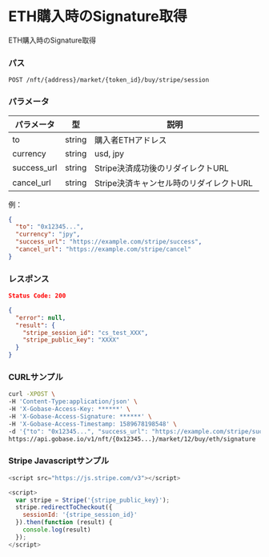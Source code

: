 # ETH購入時のSignature取得

ETH購入時のSignature取得

### パス
```
POST /nft/{address}/market/{token_id}/buy/stripe/session
```

### パラメータ

|  パラメータ    |  型              | 説明                                  |
| ------------ | ---------------- | ------------------------------------- |
|  to          |  string          | 購入者ETHアドレス                       |
|  currency    |  string          | usd, jpy                              |
|  success_url |  string          | Stripe決済成功後のリダイレクトURL   　　　 |
|  cancel_url  |  string          | Stripe決済キャンセル時のリダイレクトURL    |

例：
```json
{
  "to": "0x12345...",
  "currency": "jpy",
  "success_url": "https://example.com/stripe/success",
  "cancel_url": "https://example.com/stripe/cancel"
}
```

### レスポンス
```json
Status Code: 200

{
  "error": null,
  "result": {
    "stripe_session_id": "cs_test_XXX",
    "stripe_public_key": "XXXX"
  }
}
```

### CURLサンプル
```bash
curl -XPOST \
-H 'Content-Type:application/json' \
-H 'X-Gobase-Access-Key: ******' \
-H 'X-Gobase-Access-Signature: ******' \
-H 'X-Gobase-Access-Timestamp: 1589678198548' \
-d '{"to": "0x12345...", "success_url": "https://example.com/stripe/success", "cancel_url": "https://example.com/stripe/cancel"}' \
https://api.gobase.io/v1/nft/{0x12345...}/market/12/buy/eth/signature
```

### Stripe Javascriptサンプル
```js
<script src="https://js.stripe.com/v3"></script>

<script>
  var stripe = Stripe('{stripe_public_key}');
  stripe.redirectToCheckout({
    sessionId: '{stripe_session_id}'
  }).then(function (result) {
    console.log(result)
  });
</script>
```
